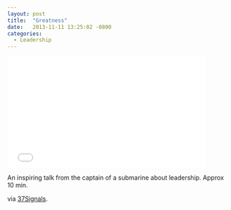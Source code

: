 ```yaml
---
layout: post
title:  "Greatness"
date:   2013-11-11 13:25:02 -0800
categories:
  - Leadership
---
```


<iframe class="embedly-embed" src="//cdn.embedly.com/widgets/media.html?src=https%3A%2F%2Fwww.youtube.com%2Fembed%2FOqmdLcyES_Q%3Ffeature%3Doembed&url=https%3A%2F%2Fwww.youtube.com%2Fwatch%3Fv%3DOqmdLcyES_Q&image=https%3A%2F%2Fi.ytimg.com%2Fvi%2FOqmdLcyES_Q%2Fhqdefault.jpg&key=d815972c91e546edb5d2d02e509f8b1c&type=text%2Fhtml&schema=youtube" width="450" height="253" scrolling="no" frameborder="0" allowfullscreen></iframe>

An inspiring talk from the captain of a submarine about leadership. Approx 10 min. 

 via  [37Signals](http://37signals.com/svn/posts/3659-great-speech-on-the-need-for-a-rockstar-environment). 

 
